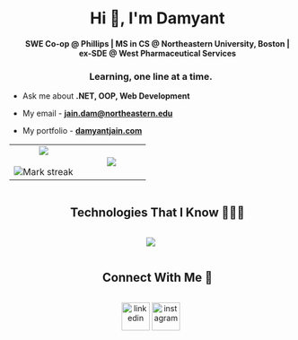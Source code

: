 <div id="user-content-toc">
  <ul align="center">
    <summary><h1 align="center">Hi 👋, I'm Damyant</h1></summary>
    <h4 align="center">SWE Co-op @ Phillips | MS in CS @ Northeastern University, Boston | ex-SDE @ West Pharmaceutical Services</h4>
  </ul>
</div>


<h3 align="center">Learning, one line at a time.</h3>

- Ask me about **.NET, OOP, Web Development**

- My email - **jain.dam@northeastern.edu**

- My portfolio - [**damyantjain.com**](https://damyantjain.com/)

<p align="center">
  <!--- stats (start) -->
<table align="center">
<tr border="none">
<td width="50%" align="center">
  
  <img  align="center"  src="https://github-readme-stats.vercel.app/api?username=damyantjain&theme=dark&show_icons=true&count_private=true" />
  <br></br>
  <img  title="🔥 Get streak stats for your profile at git.io/streak-stats" alt="Mark streak" src="https://github-readme-streak-stats.herokuapp.com/?user=damyantjain&theme=dark&hide_border=false" /> 
</td>

<td width="50%" align="center">

  <img  align="center"  src="https://github-readme-stats.anuraghazra1.vercel.app/api/top-langs/?username=damyantjain&theme=dark&hide_border=false&no-bg=true&no-frame=true&langs_count=7"/>
  
  </td>
</tr>
</table>
</p>

<div id="user-content-toc">
  <ul align="center">
    <summary><h2 style="display: inline-block">Technologies That I Know 👨🏻‍💻</h2></summary>
  </ul>
</div>

<p align="center">
  <a href="https://skillicons.dev">
    <img src="https://skillicons.dev/icons?i=cs,dotnet,java,python,ts,js,react,nodejs,mysql,mongodb,html,css,tailwind,github,spring,postman,redux,vscode,aws,azure,swift&perline=14" />
  </a>
</p>


<div id="user-content-toc">
  <ul align="center">
    <summary><h2 style="display: inline-block">Connect With Me  🤝</h2></summary>
  </ul>
</div>

<!--icons and links-->
<p align="center">
 <a href="https://linkedin.com/in/damyant" target="blank" style="text-decoration: none;"><img align="center" src="https://user-images.githubusercontent.com/88904952/234979284-68c11d7f-1acc-4f0c-ac78-044e1037d7b0.png" alt="linkedin" height="50" width="50" /></a> 
  <a href="https://instagram.com/damyantjain" target="blank" style="text-decoration: none;"><img align="center" src="https://user-images.githubusercontent.com/88904952/234981169-2dd1e58f-4b7e-468c-8213-034ba62156c3.png" alt="instagram" height="50" width="50" /></a>
</p>
